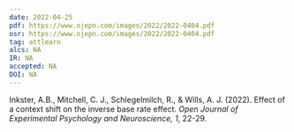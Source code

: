 ```yaml
---
date: 2022-04-25
pdf: https://www.ojepn.com/images/2022/2022-0404.pdf
osr: https://www.ojepn.com/images/2022/2022-0404.pdf
tag: attlearn
alcs: NA
IR: NA
accepted: NA
DOI: NA
---
```


Inkster, A.B., Mitchell, C. J., Schlegelmilch, R., & Wills, A. J. (2022). Effect of a context shift on the inverse base rate effect. _Open Journal of Experimental Psychology and Neuroscience, 1_, 22-29.






